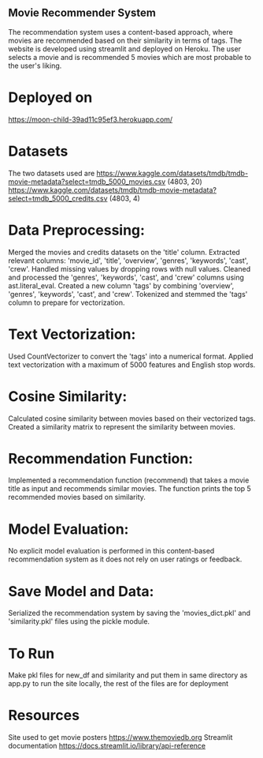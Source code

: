 ## Movie Recommender System
The recommendation system uses a content-based approach, where movies are recommended based on their similarity in terms of tags. The website is developed using streamlit and deployed on Heroku. The user selects a movie and is recommended 5 movies which are most probable to the user's liking.


# Deployed on
https://moon-child-39ad11c95ef3.herokuapp.com/

# Datasets
The two datasets used are
https://www.kaggle.com/datasets/tmdb/tmdb-movie-metadata?select=tmdb_5000_movies.csv (4803, 20)
https://www.kaggle.com/datasets/tmdb/tmdb-movie-metadata?select=tmdb_5000_credits.csv (4803, 4)

# Data Preprocessing:
Merged the movies and credits datasets on the 'title' column.
Extracted relevant columns: 'movie_id', 'title', 'overview', 'genres', 'keywords', 'cast', 'crew'.
Handled missing values by dropping rows with null values.
Cleaned and processed the 'genres', 'keywords', 'cast', and 'crew' columns using ast.literal_eval.
Created a new column 'tags' by combining 'overview', 'genres', 'keywords', 'cast', and 'crew'.
Tokenized and stemmed the 'tags' column to prepare for vectorization.

# Text Vectorization:
Used CountVectorizer to convert the 'tags' into a numerical format.
Applied text vectorization with a maximum of 5000 features and English stop words.

# Cosine Similarity:
Calculated cosine similarity between movies based on their vectorized tags.
Created a similarity matrix to represent the similarity between movies.

# Recommendation Function:
Implemented a recommendation function (recommend) that takes a movie title as input and recommends similar movies.
The function prints the top 5 recommended movies based on similarity.

# Model Evaluation:
No explicit model evaluation is performed in this content-based recommendation system as it does not rely on user ratings or feedback.

# Save Model and Data:
Serialized the recommendation system by saving the 'movies_dict.pkl' and 'similarity.pkl' files using the pickle module.

# To Run
Make pkl files for new_df and similarity and put them in same directory as app.py to run the site locally, the rest of the files are for deployment

# Resources
Site used to get movie posters
https://www.themoviedb.org
Streamlit documentation
https://docs.streamlit.io/library/api-reference


